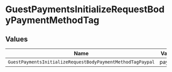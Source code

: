 # GuestPaymentsInitializeRequestBodyPaymentMethodTag


## Values

| Name                                                       | Value                                                      |
| ---------------------------------------------------------- | ---------------------------------------------------------- |
| `GuestPaymentsInitializeRequestBodyPaymentMethodTagPaypal` | paypal                                                     |